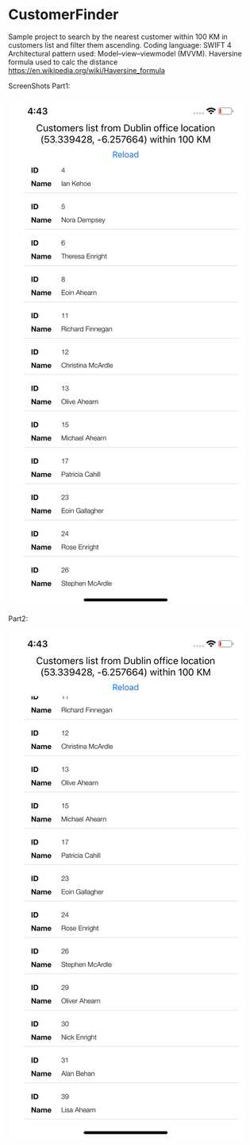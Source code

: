 # CustomerFinder
Sample project to search by the nearest customer within 100 KM in customers list and filter them ascending.
Coding language: SWIFT 4
Architectural pattern used: Model–view–viewmodel (MVVM).
Haversine formula used to calc the distance https://en.wikipedia.org/wiki/Haversine_formula 

ScreenShots 
Part1:

![](output/outputPart1.png)

Part2:

![](output/outputPart2.png)
